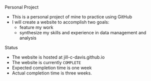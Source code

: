 Personal Project

- This is a personal project of mine to practice using GitHub
- I will create a website to accomplish two goals:
   - feature my work
   - synthesize my skills and experience in data management and analysis

Status

- The website is hosted at jill-c-davis.github.io
- The website is currently `COMPLETE`
- Expected completion time is one week
- Actual completion time is three weeks.

